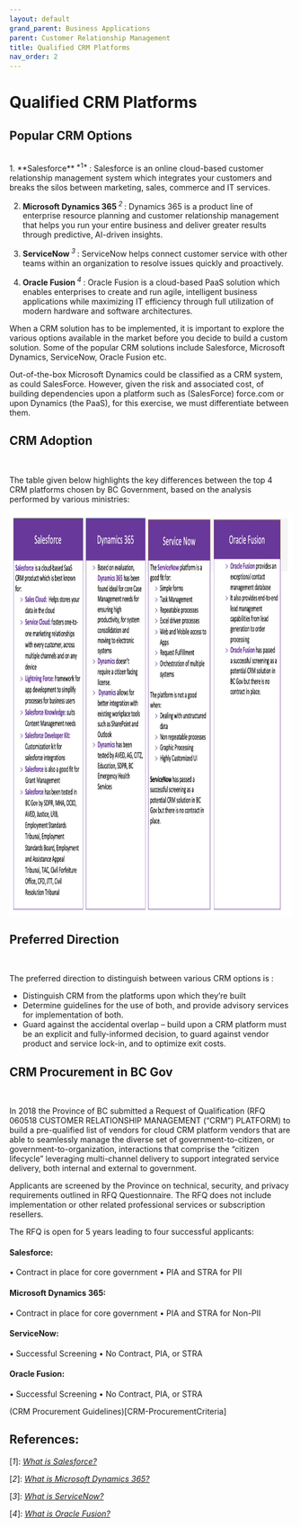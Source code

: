 ```yaml
---
layout: default
grand_parent: Business Applications
parent: Customer Relationship Management
title: Qualified CRM Platforms
nav_order: 2
---
```


# Qualified CRM Platforms

## Popular CRM Options
<br />
1. **Salesforce**<sup> *1* </sup>: Salesforce is an online cloud-based customer relationship management system which integrates your customers and breaks the silos between marketing, sales, commerce and IT services.

2. **Microsoft Dynamics 365**<sup> *2* </sup>: Dynamics 365 is a product line of enterprise resource planning and customer relationship management that helps you run your entire business and deliver greater results through predictive, AI-driven insights.

3. **ServiceNow**<sup> *3* </sup>: ServiceNow helps connect customer service with other teams within an organization to resolve issues quickly and proactively.

4. **Oracle Fusion**<sup> *4* </sup>: Oracle Fusion is a cloud-based PaaS solution which enables enterprises to create and run agile, intelligent business applications while maximizing IT efficiency through full utilization of modern hardware and software architectures.


When a CRM solution has to be implemented, it is important to explore the various options available in the market before you decide to build a custom solution. Some of the popular CRM solutions include Salesforce, Microsoft Dynamics, ServiceNow, Oracle Fusion etc.

Out-of-the-box Microsoft Dynamics could be classified as a CRM system, as could SalesForce.  However, given the risk and associated cost, of building dependencies upon a platform such as (SalesForce) force.com or upon Dynamics (the PaaS), for this exercise, we must differentiate between them.  

## CRM Adoption

<br />

The table given below highlights the key differences between the top 4 CRM platforms chosen by BC Government, based on the analysis performed by various ministries:

<img align="center" src="assets/images/Qualified-CRM.png" width="720" height="720"/>

## Preferred Direction
<br />

The preferred direction to distinguish between various CRM options is :

- Distinguish CRM from the platforms upon which they’re built
- Determine guidelines for the use of both, and provide advisory services for implementation of both.  
- Guard against the accidental overlap – build upon a CRM platform must be an explicit and fully-informed decision, to guard against vendor product and service lock-in, and to optimize exit costs. 



## CRM Procurement in BC Gov
<br />

In 2018 the Province of BC submitted a Request of Qualification (RFQ 060518 CUSTOMER RELATIONSHIP MANAGEMENT (“CRM”) PLATFORM) to build a pre-qualified list of vendors for cloud CRM platform vendors that are able to seamlessly manage the diverse set of government-to-citizen, or government-to-organization, interactions that comprise the “citizen lifecycle” leveraging multi-channel delivery to support integrated service delivery, both internal and external to government.

Applicants are screened by the Province on technical, security, and privacy requirements outlined in RFQ Questionnaire. The RFQ does not include implementation or other related professional services or subscription resellers.

The RFQ is open for 5 years leading to four successful applicants:

#### **Salesforce**:

• Contract in place for core government 
• PIA and STRA for PII

#### **Microsoft Dynamics 365**:

• Contract in place for core government 
• PIA and STRA for Non-PII

#### **ServiceNow**:

• Successful Screening 
• No Contract, PIA, or STRA

#### **Oracle Fusion**:

• Successful Screening 
• No Contract, PIA, or STRA


(CRM Procurement Guidelines)[CRM-ProcurementCriteria]


## References:

\[*1*\]: [*What is Salesforce?*](https://www.salesforce.com/ca/products/what-is-salesforce/) 

\[*2*\]: [*What is Microsoft Dynamics 365?*](https://dynamics.microsoft.com/en-us/what-is-dynamics365/)

\[*3*\]: [*What is ServiceNow?*](https://www.servicenow.com/products/customer-service-management.html)

\[*4*\]: [*What is Oracle Fusion?*](https://www.oracle.com/middleware/#:~:text=Cloud%20Platform%20for%20Digital%20Business,modern%20hardware%20and%20software%20architectures.)


